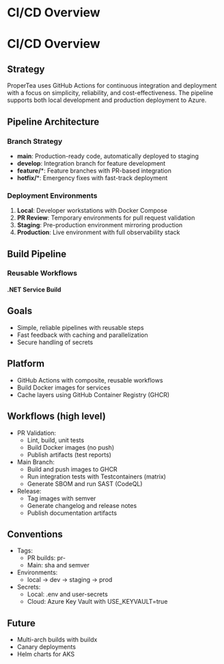 # CI/CD Overview
# CI/CD Overview

## Strategy

ProperTea uses GitHub Actions for continuous integration and deployment with a focus on simplicity, reliability, and cost-effectiveness. The pipeline supports both local development and production deployment to Azure.

## Pipeline Architecture

### Branch Strategy
- **main**: Production-ready code, automatically deployed to staging
- **develop**: Integration branch for feature development
- **feature/***: Feature branches with PR-based integration
- **hotfix/***: Emergency fixes with fast-track deployment

### Deployment Environments
1. **Local**: Developer workstations with Docker Compose
2. **PR Review**: Temporary environments for pull request validation
3. **Staging**: Pre-production environment mirroring production
4. **Production**: Live environment with full observability stack

## Build Pipeline

### Reusable Workflows

#### .NET Service Build
## Goals
- Simple, reliable pipelines with reusable steps
- Fast feedback with caching and parallelization
- Secure handling of secrets

## Platform
- GitHub Actions with composite, reusable workflows
- Build Docker images for services
- Cache layers using GitHub Container Registry (GHCR)

## Workflows (high level)
- PR Validation:
  - Lint, build, unit tests
  - Build Docker images (no push)
  - Publish artifacts (test reports)
- Main Branch:
  - Build and push images to GHCR
  - Run integration tests with Testcontainers (matrix)
  - Generate SBOM and run SAST (CodeQL)
- Release:
  - Tag images with semver
  - Generate changelog and release notes
  - Publish documentation artifacts

## Conventions
- Tags:
  - PR builds: pr-<num>
  - Main: sha and semver
- Environments:
  - local → dev → staging → prod
- Secrets:
  - Local: .env and user-secrets
  - Cloud: Azure Key Vault with USE_KEYVAULT=true

## Future
- Multi-arch builds with buildx
- Canary deployments
- Helm charts for AKS
